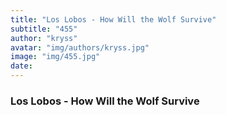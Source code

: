 ```yaml
---
title: "Los Lobos - How Will the Wolf Survive"
subtitle: "455"
author: "kryss"
avatar: "img/authors/kryss.jpg"
image: "img/455.jpg"
date:
---
```


### Los Lobos - How Will the Wolf Survive
